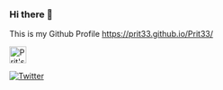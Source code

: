 ### Hi there 👋

This is my Github Profile 
https://prit33.github.io/Prit33/


<a href="https://dev.to/prit33">
  <img src="https://d2fltix0v2e0sb.cloudfront.net/dev-badge.svg" alt="Prit's DEV Community Profile" height="30" width="30">
  
  [![Twitter](https://img.shields.io/twitter/url/https/twitter.com/cloudposse.svg? )](https://twitter.com/Prit30242601)
</a>
